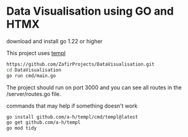 # Data Visualisation using GO and HTMX

download and install go 1.22 or higher

This project uses [templ](templ.guide)

```bash
https://github.com/ZafirProjects/DataVisualisation.git
cd DataVisualisation
go run cmd/main.go
```

The project should run on port 3000 and you can see all routes in the /server/routes.go file.

commands that may help if something doesn't work

```bash
go install github.com/a-h/templ/cmd/templ@latest
go get github.com/a-h/templ
go mod tidy
```
